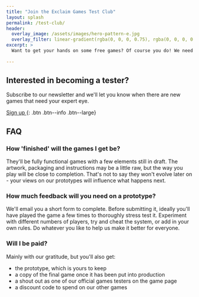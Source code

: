 ```yaml
---
title: "Join the Exclaim Games Test Club"
layout: splash
permalink: /test-club/
header:
  overlay_image: /assets/images/hero-pattern-e.jpg
  overlay_filter: linear-gradient(rgba(0, 0, 0, 0.75), rgba(0, 0, 0, 0.5))
excerpt: >
  Want to get your hands on some free games? Of course you do! We need people to help turn our prototypes into perfect products.
  
---
```


## Interested in becoming a tester?

Subscribe to our newsletter and we'll let you know when there are new games that need your expert eye.

[Sign up <i class="fa fa-angle-right"></i>](https://exclaimgames.beehiiv.com/subscribe){: .btn .btn--info .btn--large}

## FAQ

### How 'finished' will the games I get be?

They'll be fully functional games with a few elements still in draft. The artwork, packaging and instructions may be a little raw, but the way you play will be close to completion. That's not to say they won't evolve later on - your views on our prototypes will influence what happens next.

### How much feedback will you need on a prototype?

We'll email you a short form to complete. Before submitting it, ideally you'll have played the game a few times to thoroughly stress test it. Experiment with different numbers of players, try and cheat the system, or add in your own rules. Do whatever you like to help us make it better for everyone.

### Will I be paid?

Mainly with our gratitude, but you'll also get:

  * the prototype, which is yours to keep
  * a copy of the final game once it has been put into production
  * a shout out as one of our official games testers on the game page
  * a discount code to spend on our other games
